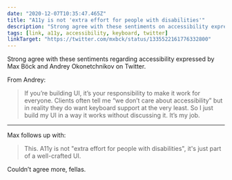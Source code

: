 ```yaml
---
date: "2020-12-07T10:35:47.465Z"
title: "A11y is not 'extra effort for people with disabilities'"
description: "Strong agree with these sentiments on accessibility expressed by Max Böck and Andrey Okonetchnikov on Twitter."
tags: [link, a11y, accessibility, keyboard, twitter]
linkTarget: "https://twitter.com/mxbck/status/1335522161776332800"
---
```

Strong agree with these sentiments regarding accessibility expressed by Max Böck and Andrey Okonetchnikov on Twitter.

From Andrey:

> If you’re building UI, it’s your responsibility to make it work for everyone. Clients often tell me “we don’t care about accessibility” but in reality they do want keyboard support at the very least. So I just build my UI in a way it works without discussing it. It’s my job.
---

Max follows up with:

> This. A11y is not "extra effort for people with disabilities", it's just part of a well-crafted UI.

Couldn’t agree more, fellas.
